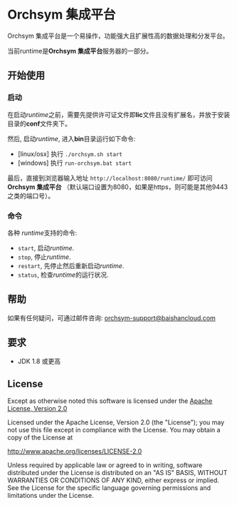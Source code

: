 # Orchsym 集成平台

Orchsym 集成平台是一个易操作，功能强大且扩展性高的数据处理和分发平台。

当前runtime是**Orchsym 集成平台**服务器的一部分。


## 开始使用

### 启动
在启动*runtime*之前，需要先提供许可证文件即**lic**文件且没有扩展名，并放于安装目录的**conf**文件夹下。

然后, 启动*runtime*, 进入**bin**目录运行如下命令:
- [linux/osx] 执行 `./orchsym.sh start`
- [windows] 执行 `run-orchsym.bat start`

最后，直接到浏览器输入地址 `http://localhost:8080/runtime/` 即可访问**Orchsym 集成平台** （默认端口设置为8080，如果是https，则可能是其他9443之类的端口号）。


### 命令
各种 *runtime*支持的命令:
- `start`, 启动*runtime*.
- `stop`, 停止*runtime*.
- `restart`, 先停止然后重新启动*runtime*.
- `status`, 检查*runtime*的运行状况.

## 帮助
如果有任何疑问，可通过邮件咨询: orchsym-support@baishancloud.com


## 要求
* JDK 1.8 或更高

## License

Except as otherwise noted this software is licensed under the
[Apache License, Version 2.0](http://www.apache.org/licenses/LICENSE-2.0.html)

Licensed under the Apache License, Version 2.0 (the "License");
you may not use this file except in compliance with the License.
You may obtain a copy of the License at

  http://www.apache.org/licenses/LICENSE-2.0

Unless required by applicable law or agreed to in writing, software
distributed under the License is distributed on an "AS IS" BASIS,
WITHOUT WARRANTIES OR CONDITIONS OF ANY KIND, either express or implied.
See the License for the specific language governing permissions and
limitations under the License.
